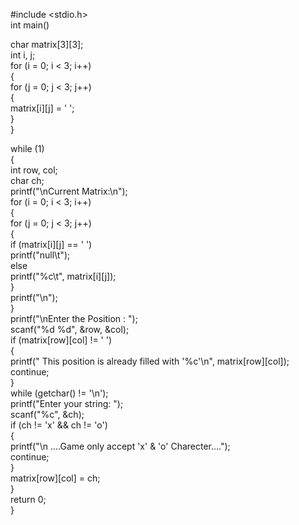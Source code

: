 
#include <stdio.h><BR>
int main()

char matrix[3][3];<BR>
int i, j;<BR>
for (i = 0; i < 3; i++)<BR>
{<BR>
for (j = 0; j < 3; j++)<BR>
{<BR>
matrix[i][j] = ' ';<BR>
}<BR>
}<BR>

while (1)<BR>
{<BR>
int row, col;<BR>
char ch;<BR>
printf("\nCurrent Matrix:\n");<BR>
for (i = 0; i < 3; i++)<BR>
{<BR>
for (j = 0; j < 3; j++)<BR>
{<BR>
if (matrix[i][j] == ' ')<BR>
printf("null\t");<BR>
else<BR>
printf("%c\t", matrix[i][j]);<BR>
}<BR>
printf("\n");<BR>
}<BR>
printf("\nEnter the Position : ");<BR>
scanf("%d %d", &row, &col);<BR>
if (matrix[row][col] != ' ')<BR>
{<BR>
printf(" This position is already filled with '%c'\n", matrix[row][col]);<BR>
continue;<BR>
}<BR>
while (getchar() != '\n');<BR>
printf("Enter your string: ");<BR>
scanf("%c", &ch);<BR>
if (ch != 'x' && ch != 'o')<BR>
{<BR>
printf("\n ....Game only accept 'x' & 'o' Charecter....");<BR>
continue;<BR>
}<BR>
matrix[row][col] = ch;<BR>
}<BR>
return 0;<BR>
}<BR>

